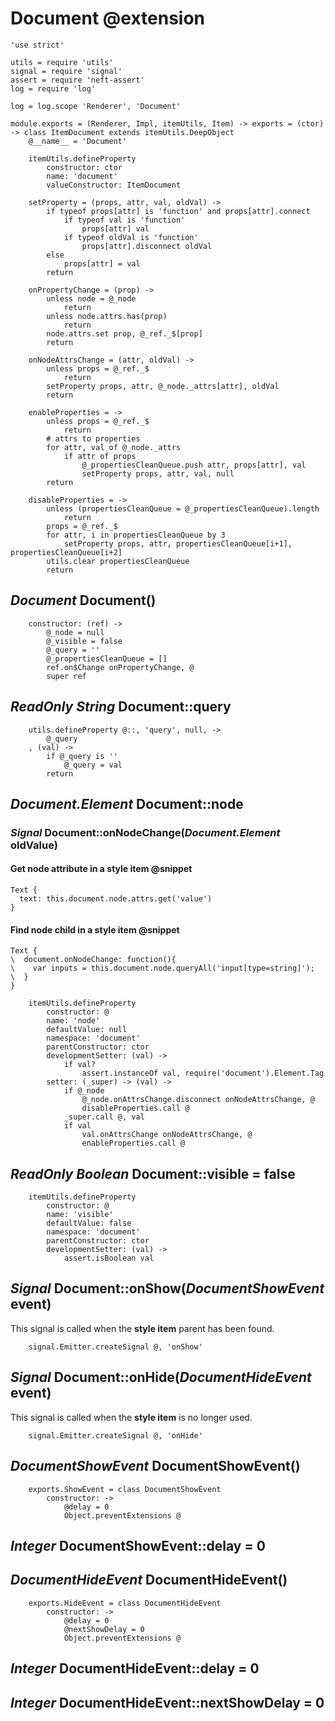Document @extension
===================

	'use strict'

	utils = require 'utils'
	signal = require 'signal'
	assert = require 'neft-assert'
	log = require 'log'

	log = log.scope 'Renderer', 'Document'

	module.exports = (Renderer, Impl, itemUtils, Item) -> exports = (ctor) -> class ItemDocument extends itemUtils.DeepObject
		@__name__ = 'Document'

		itemUtils.defineProperty
			constructor: ctor
			name: 'document'
			valueConstructor: ItemDocument

		setProperty = (props, attr, val, oldVal) ->
			if typeof props[attr] is 'function' and props[attr].connect
				if typeof val is 'function'
					props[attr] val
				if typeof oldVal is 'function'
					props[attr].disconnect oldVal
			else
				props[attr] = val
			return

		onPropertyChange = (prop) ->
			unless node = @_node
				return
			unless node.attrs.has(prop)
				return
			node.attrs.set prop, @_ref._$[prop]
			return

		onNodeAttrsChange = (attr, oldVal) ->
			unless props = @_ref._$
				return
			setProperty props, attr, @_node._attrs[attr], oldVal
			return

		enableProperties = ->
			unless props = @_ref._$
				return
			# attrs to properties
			for attr, val of @_node._attrs
				if attr of props
					@_propertiesCleanQueue.push attr, props[attr], val
					setProperty props, attr, val, null
			return

		disableProperties = ->
			unless (propertiesCleanQueue = @_propertiesCleanQueue).length
				return
			props = @_ref._$
			for attr, i in propertiesCleanQueue by 3
				setProperty props, attr, propertiesCleanQueue[i+1], propertiesCleanQueue[i+2]
			utils.clear propertiesCleanQueue
			return

*Document* Document()
---------------------

		constructor: (ref) ->
			@_node = null
			@_visible = false
			@_query = ''
			@_propertiesCleanQueue = []
			ref.on$Change onPropertyChange, @
			super ref

*ReadOnly* *String* Document::query
-----------------------------------

		utils.defineProperty @::, 'query', null, ->
			@_query
		, (val) ->
			if @_query is ''
				@_query = val
			return

*Document.Element* Document::node
---------------------------------

### *Signal* Document::onNodeChange(*Document.Element* oldValue)

#### Get node attribute in a style item @snippet

```
Text {
  text: this.document.node.attrs.get('value')
}
```

#### Find node child in a style item @snippet

```
Text {
\  document.onNodeChange: function(){
\    var inputs = this.document.node.queryAll('input[type=string]');
\  }
}
```

		itemUtils.defineProperty
			constructor: @
			name: 'node'
			defaultValue: null
			namespace: 'document'
			parentConstructor: ctor
			developmentSetter: (val) ->
				if val?
					assert.instanceOf val, require('document').Element.Tag
			setter: (_super) -> (val) ->
				if @_node
					@_node.onAttrsChange.disconnect onNodeAttrsChange, @
					disableProperties.call @
				_super.call @, val
				if val
					val.onAttrsChange onNodeAttrsChange, @
					enableProperties.call @

*ReadOnly* *Boolean* Document::visible = false
----------------------------------------------

		itemUtils.defineProperty
			constructor: @
			name: 'visible'
			defaultValue: false
			namespace: 'document'
			parentConstructor: ctor
			developmentSetter: (val) ->
				assert.isBoolean val

*Signal* Document::onShow(*DocumentShowEvent* event)
----------------------------------------------------

This signal is called when the **style item** parent has been found.

		signal.Emitter.createSignal @, 'onShow'

*Signal* Document::onHide(*DocumentHideEvent* event)
----------------------------------------------------

This signal is called when the **style item** is no longer used.

		signal.Emitter.createSignal @, 'onHide'

*DocumentShowEvent* DocumentShowEvent()
---------------------------------------

		exports.ShowEvent = class DocumentShowEvent
			constructor: ->
				@delay = 0
				Object.preventExtensions @

*Integer* DocumentShowEvent::delay = 0
--------------------------------------

*DocumentHideEvent* DocumentHideEvent()
---------------------------------------

		exports.HideEvent = class DocumentHideEvent
			constructor: ->
				@delay = 0
				@nextShowDelay = 0
				Object.preventExtensions @

*Integer* DocumentHideEvent::delay = 0
--------------------------------------

*Integer* DocumentHideEvent::nextShowDelay = 0
----------------------------------------------
